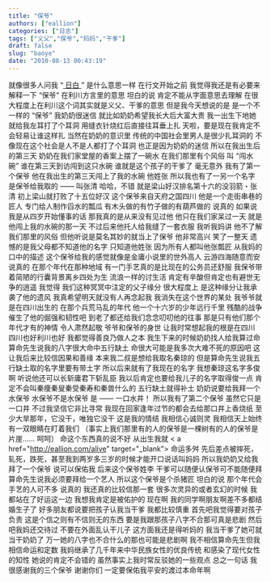 ```yaml
---
title: "保爷"
authors: ["eallion"]
categories: ["日志"]
tags: ["义父","保爷","妈妈","干爹"]
draft: false
slug: "baoye"
date: "2010-08-13 00:43:19"
---
```


就像很多人问我 “<a href="http://baike.baidu.com/view/609818.htm" target="_blank"> 日白 </a>” 是什么意思一样
在行文开始之前
我觉得我还是有必要来解释一下 “保爷” 在利川方言里的意思
坦白的说
肯定不能从字面意思去理解
在很大程度上在利川这个词其实就是义父、干爹的意思
但是我今天想说的是
是一个不一样的 “保爷”
我奶奶很迷信
就比如奶奶希望我长大后大富大贵
我一出生下地她就给我左耳打了个耳洞
用缝衣针烧红后直接往耳垂上扎
天啦，要是现在我肯定不会轻易让谁这样扎
当然在奶奶的意识里
传统的中国社会里男人是很少扎耳洞的
不像现在这个社会是人不是人都打了个耳洞
也正是因为奶奶的迷信
所以在我出生后的第三天
奶奶在我们家堂屋的香案上摆了一碗水
在我们那里有个风俗
叫 “闯水碗”
谁在第三天到访闯到这只水碗
谁就是这个孩子的干爹了
毫无意外
我有了第一个保爷
他在我出生的第三天闯上了我的水碗
他姓张
所以我也有了一另一个名字
是保爷给我取的 —— 叫张清
哈哈，不错
就是梁山好汉排名第十六的没羽箭・张清
初上梁山就打败了十五位好汉
这个保爷来自天府之国四川
他是一个走街串巷的匠人
专门给人制作舀水的瓢瓜
有木头做的有竹子做的有葫芦做的
说真的
如果说我是从四岁开始懂事的话
那我真的是从来没有见过他
他只在我们家呆过一天
就是他闯上我的水碗的那一天
不过后来他托人给我缝了一套衣服
我听我妈讲
他不了解我们那里的风俗
但他听说是莫名其妙的就当上了保爷
他非常高兴
笑了一整天
遗憾的是我父母都不知道他的名字
只知道他姓张
因为所有人都叫他张瓢匠
从我妈的口中的描述
这个保爷给我的感觉就像是金庸小说里的世外高人
云游四海随意而安
说真的
在那个年代在那种地域
有一门手艺真的是比现在的公务员还舒服
我保爷带着简陋的行囊背景离乡四处为生
流浪一样的讨生活
肯定有辛酸但肯定也有避世无争的逍遥
我觉得
我们这种冥冥中注定的父子缘分
很大程度上
是这种缘分让我承袭了他的遗风
我真希望明天就没有人再念起我
我消失在这个世界的某处
我爷爷就是在四川出生的
在那个兵荒马乱的年代
他一个十六岁的少年远行千里
残酷的战争催生了他的倔强和韧性吧
到老了都还给我们念念叨叨他的往事
那是只有他们那个年代才有的神情
令人肃然起敬
爷爷和保爷的身世
让我时常想起我的根是在四川
四川也好利川也好
我都觉得善良乃做人之本
我生下来的时候奶奶找人给我算过命
算命先生说我的八字很大命中五行缺土
命很大可能是我多次大难不死的原因吧
这让我后来比较信因果和善缘
本来我二叔是想给我取名秦琼的
但是算命先生说我五行缺土取的名字里要有带土字
所以后来就有了我现在的名字
我想秦琼这名字多俊啊
听说他还可以长斩庸君下斩乱臣
我以后肯定也要给我儿子的名字取得俊一点
肯定不会叫秦痩秦叟秦受秦寿和秦兽什么的
五行缺土就得补土
奶奶说要给我拜一个水保爷
水保爷不是水保爷 是 —— 一口水井！
所以我有了第二个保爷
虽然它只是一口井
不过我坚信它非比寻常
我现在回家逢年过节的都会去给那口井上香烧纸
至少大旱那年，它没干，唯独它没干
这是我的情结
我相信心诚则灵
我相信天上始终有一双眼睛在盯着我们
（事实上我们那里有的人的保爷是一棵树有的人的保爷是片崖…… 呵呵）
命这个东西真的说不好
从出生我就 < a href="http://eallion.com/alive" target="_blank"> 命运多舛 </a>
先后差点被摔死，轧死，跌死，甚至我到两岁多三岁的时候才能开口说话叫妈妈
所以我奶奶又给我拜了一个保爷
说可以保佑我
后来这个保爷姓李
干爹可以随便认保爷可不能随便拜
算命先生说我必须要拜给一个艺人
所以这个保爷是个杀猪匠
坦白的说
那个年代会手艺的人可不多
说真的
我还真的比较信那一套
很多次灵异的或者玄幻的时候
我都站在了好运这一边
我想我肯定是被佑护的
现在啊
我的同学啊朋友啊差不多都结婚生子了
好多朋友都说要把孩子认我当干爹
我都比较慎重
首先吧我觉得要对孩子负责
这是个信之则有不信则无的东西
要是我跟那孩子八字不合那可真是悲剧
然后吧我妈还交待过
不要在外面乱认干儿子
这方面我还是得听妈的
我当干爹了她可就当干奶奶了
万一她的八字也不合什么的那也可能是悲剧啊
我不相信算命先生但我相信命运和定数
我妈继承了几千年来中华民族女性的优良传统
和感染了现代女性的知性
她说的肯定不会错的
虽然事实上我时常反驳她的一些观点
总之一句话
我很感谢我的三个保爷
谢谢你们
一定要保佑我平安的渡过本命年啊
